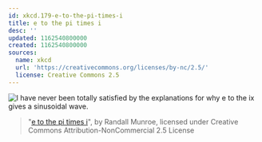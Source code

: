 ```yaml
---
id: xkcd.179-e-to-the-pi-times-i
title: e to the pi times i
desc: ''
updated: 1162540800000
created: 1162540800000
sources:
  name: xkcd
  url: 'https://creativecommons.org/licenses/by-nc/2.5/'
  license: Creative Commons 2.5
---
```

![I have never been totally satisfied by the explanations for why e to the ix gives a sinusoidal wave.](https://imgs.xkcd.com/comics/e_to_the_pi_times_i.png)
> "[e to the pi times i](https://xkcd.com/179/)", by Randall Munroe, licensed under Creative Commons Attribution-NonCommercial 2.5 License
